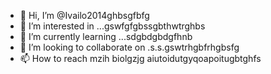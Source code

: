 - 👋 Hi, I’m @Ivailo2014ghbsgfbfg
- 👀 I’m interested in ...gswfgfgbssgbthwtrghbs
- 🌱 I’m currently learning ...sdgbdgbdgfhnb
- 💞️ I’m looking to collaborate on .s.s.gswtrhgbfrhgbsfg
- 📫 How to reach mzih biolgzjg aiutoidutgyqoapoitugbtghfs

<!---
Ivailo2014/Ivailo2014 is a ✨ special ✨ repository because its `README.md` (this file) appears on your GitHub profile.
You can click the Preview link to take a look at your changes.
--->
